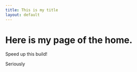 ```yaml
---
title: This is my title
layout: default
---
```


<div class="page-header">
	<h1>Here is my page of the home.</h1>
</div>
<p class="lead">Speed up this build!</p>
<p>Seriously</p>